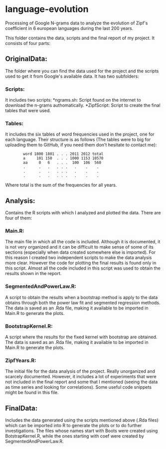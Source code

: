 # language-evolution
Processing of Google N-grams data to analyze the evolution of Zipf's coefficient in 6 european languages during the last 200 years. 

This folder contains the data, scripts and the final report of my project. It consists of four parts:

## OriginalData: 
The folder where you can find the data used for the project and the scripts used to get it from Google's available data. It has two subfolders:
	
### Scripts: 
It includes two scripts:
*ngrams.sh: Script found on the internet to download the n-grams authomatically.
*ZipfScript: Script to create the final tables that were used.

### Tables: 
It includes the six tables of word frequencies used in the project, one 		for each language.
Their structure is as follows (The tables were to big for uploading them to GitHub, if you need them don't hesitate to contact me):
			
			word 1800 1801 . . . 2011 2012 total
			a     101 150  . . . 1000 1153 10570
			aa     0   6   . . .  100  106  560
			.      .   .   . . .   .    .    .
			.      .   .   . . .   .    .    .
			.      .   .   . . .   .    .    .
		
Where total is the sum of the frequencies for all years.
	
## Analysis: 
Contains the R scripts with which I analyzed and plotted the data. There are four of them:

### Main.R: 
The main file in which all the code is included. Although it is documented, it is not very organized and it can be difficult to make sense of some of its sections (especially when data created somewhere else is imported). For this reason I created two independent scripts to make the data analysis more clear. However the code for plotting the final results		 is found only in this script. Almost all the code included in this script was used to obtain the results shown in the report.

### SegmentedAndPowerLaw.R: 
A script to obtain the results when a bootstrap method is apply to the data obtains through both the power law fit and segmented regression methods. The data is saved as an .Rda file, making it available to be imported in Main.R 				to generate the plots.
	
### BootstrapKernel.R: 
A script where the results for the fixed kernel with bootstrap are obtained. The data is saved as an .Rda file, making it available to be imported in Main.R to generate the plots.

### ZipfYears.R: 
The initial file for the data analysis of the project. Really unorganized and scarcely documented. However, it includes a lot of experiments that were not included in the final report and some that I mentioned (seeing the data as time series and looking for correlations). Some useful code snippets might be found in this file.

## FinalData: 
Includes the data generated using the scripts mentioned above (.Rda files) which can be imported into R to generate the plots or to do 		further investigations. The files whose names start with Boots were created using BotstrapKernel.R, while the ones starting with coef were created by SegmentedAndPowerLaw.R.



